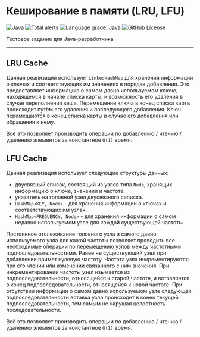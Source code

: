 # Кеширование в памяти (LRU, LFU)

![Java](https://img.shields.io/badge/java-1.8-blue)
[![Total alerts](https://img.shields.io/lgtm/alerts/g/Paprikar/lru-lfu-cache-test-task-java.svg?logo=lgtm&logoWidth=18)](https://lgtm.com/projects/g/Paprikar/lru-lfu-cache-test-task-java/alerts/)
[![Language grade: Java](https://img.shields.io/lgtm/grade/java/g/Paprikar/lru-lfu-cache-test-task-java.svg?logo=lgtm&logoWidth=18)](https://lgtm.com/projects/g/Paprikar/lru-lfu-cache-test-task-java/context:java)
[![GitHub License](https://img.shields.io/badge/license-MIT-green)](LICENSE)

Тестовое задание для Java-разработчика

---

## LRU Cache

Данная реализация использует `LinkedHashMap` для хранения информации о ключах 
и соответствующих им значениях в порядке добавления.
Это предоставляет информацию о самом давно используемом ключе, находящемся в начале списка карты, 
и возможность его удаления в случае переполнения кеша.
Перемещение ключа в конец списка карты происходит путём его удаления и последующего добавления.
Ключ перемещаются в конец списка карты в случае его добавления или обращения к нему.

Всё это позволяет производить операции по добавлению / чтению / удалению элементов за константное `O(1)` время.

## LFU Cache

Данная реализация использует следующие структуры данных:
 - двусвязный список, состоящий из узлов типа `Node`, хранящих информацию о ключе, значении и частоте.
 - указатель на головной узел двусвязного саписка.
 - `HashMap<KEY, Node>` - для хранения информации о ключах и соответствующих им узлах.
 - `HashMap<FREQUENCY, Node>` - для хранения информации о самом недавно используемом узле 
 для каждой существующей частоты.

Постоянное отслеживание головного узла и самого давно используемого узла для кажой частоты 
позволяет проводить все необходимые операции по перемещению узлов между частотными подпоследовательностями.
Ранее не существующий узел при добавлении примет нулевую частоту.
Частота узла инкрементируются при его чтении или изменении связанного с ним значения.
При инкрементировании частоты узел изымается из подпоследовательности, относящейся к старой частоте,
и вставляется в конец подпоследовательности, относящейся к новой частоте.
При отсутствии информации о самом давно используемом узле следующей подпоследовательности
вставка узла происходит в конец текущей подпоследовательности, тем самым не нарушая целостность последовательности.

Всё это позволяет производить операции по добавлению / чтению / удалению элементов за константное `O(1)` время.
